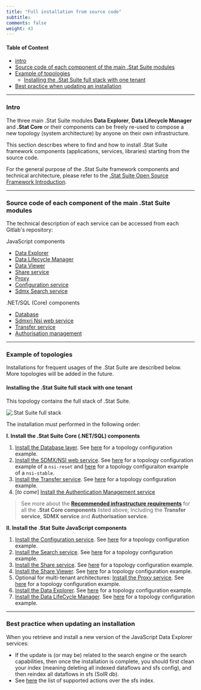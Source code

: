 ```yaml
---
title: "Full installation from source code"
subtitle: 
comments: false
weight: 43
---
```


#### Table of Content
- [intro](#intro)
- [Source code of each component of the main .Stat Suite modules](#source-code-of-each-component-of-the-main-stat-suite-modules)
- [Example of topologies](#example-of-topologies)
  - [Installing the .Stat Suite full stack with one tenant](#installing-the-stat-suite-full-stack-with-one-tenant)
- [Best practice when updating an installation](#best-practice-when-updating-an-installation)

---

### Intro
The three main .Stat Suite modules **Data Explorer**, **Data Lifecycle Manager** and **.Stat Core** or their components can be freely re-used to compose a new topology (system architecture) by anyone on their own infrastructure.

This section describes where to find and how to install .Stat Suite framework components (applications, services, libraries) starting from the source code.

For the general purpose of the .Stat Suite framework components and technical architecture, please refer to the [.Stat Suite Open Source Framework
Introduction](https://sis-cc.gitlab.io/dotstatsuite-documentation/getting-started/framework/).

---

### Source code of each component of the main .Stat Suite modules  
The technical description of each service can be accessed from each Gitlab's repository:<br>

JavaScript components
- [Data Explorer](https://gitlab.com/sis-cc/.stat-suite/dotstatsuite-data-explorer)
- [Data Lifecycle Manager](https://gitlab.com/sis-cc/.stat-suite/dotstatsuite-data-lifecycle-manager)
- [Data Viewer](https://gitlab.com/sis-cc/.stat-suite/dotstatsuite-data-viewer)
- [Share service](https://gitlab.com/sis-cc/.stat-suite/dotstatsuite-share)
- [Proxy](https://gitlab.com/sis-cc/.stat-suite/dotstatsuite-proxy)
- [Configuration service](https://gitlab.com/sis-cc/.stat-suite/dotstatsuite-config)
- [Sdmx Search service](https://gitlab.com/sis-cc/.stat-suite/dotstatsuite-sdmx-faceted-search)

.NET/SQL (Core) components
- [Database](https://gitlab.com/sis-cc/.stat-suite/dotstatsuite-core-data-access)
- [Sdmxri Nsi web service](https://citnet.tech.ec.europa.eu/CITnet/stash/scm/sdmxri/nsiws.net.oecd.git)
- [Transfer service](https://gitlab.com/sis-cc/.stat-suite/dotstatsuite-core-transfer)
- [Authorisation management](https://gitlab.com/sis-cc/.stat-suite/dotstatsuite-core-auth-management)

---

### Example of topologies  
Installations for frequent usages of the .Stat Suite are described below.  
More topologies will be added in the future.


#### Installing the .Stat Suite full stack with one tenant
This topology contains the full stack of .Stat Suite.

![.Stat Suite full stack](/dotstatsuite-documentation/images/full_architecture.png)

The installation must performed in the following order:  

**I. Install the .Stat Suite Core (.NET/SQL) components**  
1. [Install the Database layer](https://gitlab.com/sis-cc/.stat-suite/dotstatsuite-core-data-access/blob/master/docs/installation/CodeBaseApproach.md). See [here](https://gitlab.com/sis-cc/.stat-suite/dotstatsuite-kube-core-rp/blob/master/qa/mssql.yaml) for a topology configuration example.
1. [Install the SDMX/NSI web service](https://gitlab.com/sis-cc/eurostat-sdmx-ri/nsiws.net.mirrored/-/blob/master/doc/INSTALL.md). See [here](https://gitlab.com/sis-cc/.stat-suite/dotstatsuite-kube-core-rp/-/blob/master/qa/nsi-reset.yaml) for a topology configuration example of a `nsi-reset` and [here](https://gitlab.com/sis-cc/.stat-suite/dotstatsuite-kube-core-rp/-/blob/master/qa/nsi-stable.yaml) for a topology configuraiton example of a `nsi-stable`.
1. [Install the Transfer service](https://gitlab.com/sis-cc/.stat-suite/dotstatsuite-core-transfer/-/blob/master/docs/installation/CodeBaseApproach.md). See [here](https://gitlab.com/sis-cc/.stat-suite/dotstatsuite-kube-core-rp/blob/master/qa/transfer.yaml) for a topology configuration example.
1. [*to come*] [Install the Authentication Management service](https://gitlab.com/sis-cc/.stat-suite/dotstatsuite-core-auth-management)

>  See more about the **[Recommended infrastructure requirements](/getting-started/infrastructure-requirements)** for all the **.Stat Core components** listed above; Including the **Transfer service**, **SDMX service** and **Authorisation service**. 

**II. Install the .Stat Suite JavaScript components**  
1. [Install the Configuration service](https://gitlab.com/sis-cc/.stat-suite/dotstatsuite-config). See [here](https://gitlab.com/sis-cc/.stat-suite/dotstatsuite-kube-rp/blob/master/staging/config.yaml) for a topology configuration example.
1. [Install the Search service](https://gitlab.com/sis-cc/.stat-suite/dotstatsuite-sdmx-faceted-search). See [here](https://gitlab.com/sis-cc/.stat-suite/dotstatsuite-kube-rp/blob/master/staging/sfs.yaml) for a topology configuration example.
1. [Install the Share service](https://gitlab.com/sis-cc/.stat-suite/dotstatsuite-share). See [here](https://gitlab.com/sis-cc/.stat-suite/dotstatsuite-kube-rp/blob/master/staging/share.yaml) for a topology configuration example.
1. [Install the Share Viewer](https://gitlab.com/sis-cc/.stat-suite/dotstatsuite-data-viewer). See [here](https://gitlab.com/sis-cc/.stat-suite/dotstatsuite-kube-rp/blob/master/staging/data-viewer.yaml) for a topology configuration example.
1. Optional for multi-tenant architectures: [Install the Proxy service](https://gitlab.com/sis-cc/.stat-suite/dotstatsuite-proxy). See [here](https://gitlab.com/sis-cc/.stat-suite/dotstatsuite-kube-rp/blob/master/staging/proxy.yaml) for a topology configuration example.
1. [Install the Data Explorer](https://gitlab.com/sis-cc/.stat-suite/dotstatsuite-data-explorer). See [here](https://gitlab.com/sis-cc/.stat-suite/dotstatsuite-kube-rp/blob/master/staging/data-explorer.yaml) for a topology configuration example.
1. [Install the Data LifeCycle Manager](https://gitlab.com/sis-cc/.stat-suite/dotstatsuite-data-lifecycle-manager). See [here](https://gitlab.com/sis-cc/.stat-suite/dotstatsuite-kube-rp/blob/master/staging/data-lifecycle-manager.yaml) for a topology configuration example.

---

### Best practice when updating an installation
When you retrieve and install a new version of the JavaScript Data Explorer services:
* If the update is (or may be) related to the search engine or the search capabilities, then once the installation is complete, you should first clean your index (meaning deleting all indexed dataflows and sfs config), and then reindex all dataflows in sfs (SolR db).
* See [here](https://sis-cc.gitlab.io/dotstatsuite-documentation/using-de/searching-data/indexing-data/#when-and-how-to-index) the list of supported actions over the sfs index.
